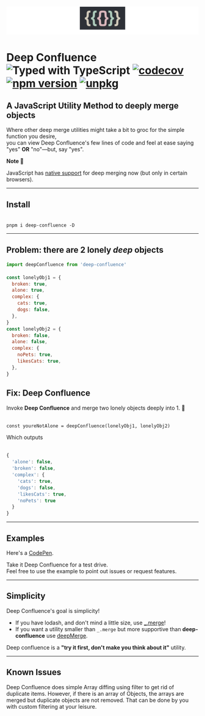 ![Deep Confluence](https://raw.githubusercontent.com/yowainwright/deep-confluence/master/assets/deep-confluence.svg)

# Deep Confluence ![Typed with TypeScript](https://flat.badgen.net/badge/icon/Typed?icon=typescript&label&labelColor=blue&color=555555) [![codecov](https://codecov.io/gh/yowainwright/deep-confluence/branch/master/graph/badge.svg)](https://codecov.io/gh/yowainwright/deep-confluence) [![npm version](https://badge.fury.io/js/deep-confluence.svg)](https://badge.fury.io/js/deep-confluence) [![unpkg](https://img.shields.io/badge/unpkg-link-blue.svg)](https://unpkg.com/deep-confluence@latest/dist/deep-confluence.min.js)

## A JavaScript Utility Method to deeply merge objects

Where other deep merge utilities might take a bit to groc for the simple function you desire,<br />
you can view Deep Confluence's few lines of code and feel at ease saying "yes" **OR** "no"—but, say "yes". 

**Note 👋**

JavaScript has [native support](https://developer.mozilla.org/en-US/docs/Web/API/structuredClone) for deep merging now (but only in certain browsers).

---

## Install

```shell

pnpm i deep-confluence -D

```

---

## Problem: there are 2 lonely _deep_ objects

```javascript
import deepConfluence from 'deep-confluence'

const lonelyObj1 = {
  broken: true,
  alone: true,
  complex: {
    cats: true,
    dogs: false,
  },
}
const lonelyObj2 = {
  broken: false,
  alone: false,
  complex: {
    noPets: true,
    likesCats: true,
  },
}
```

## Fix: Deep Confluence

Invoke **Deep Confluence** and merge two lonely objects deeply into 1. 🖤

```javascipt

const youreNotAlone = deepConfluence(lonelyObj1, lonelyObj2)

```

Which outputs

```javascript

{
  'alone': false,
  'broken': false,
  'complex': {
    'cats': true,
    'dogs': false,
    'likesCats': true,
    'noPets': true
  }
}

```

---

## Examples

Here's a [CodePen](https://codepen.io/yowainwright/pen/MVVjOP/).

Take it Deep Confluence for a test drive.<br />
Feel free to use the example to point out issues or request features.

---

## Simplicity

Deep Confluence's goal is simplicity!

- If you have lodash, and don't mind a little size, use [\_.merge](https://www.npmjs.com/package/lodash.merge)!
- If you want a utility smaller than `_.merge` but more supportive than **deep-confluence** use [deepMerge](https://github.com/KyleAMathews/deepmerge/).

Deep confluence is a **"try it first, don't make you think about it"** utility.

---

## Known Issues

Deep Confluence does simple Array diffing using filter to get rid of duplicate items. However, if there is an array of Objects, the arrays are merged but duplicate objects are not removed. That can be done by you with custom filtering at your leisure.
